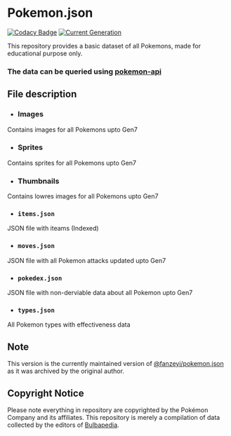 # Pokemon.json

[![Codacy Badge](https://api.codacy.com/project/badge/Grade/12aa5fbacc55418a9f5fc783a3c20469)](https://app.codacy.com/manual/purukitto/pokemon-data.json?utm_source=github.com&utm_medium=referral&utm_content=Purukitto/pokemon-data.json&utm_campaign=Badge_Grade_Dashboard)
[![Current Generation](https://img.shields.io/badge/Generation-7-blue)]()

This repository provides a basic dataset of all Pokemons, made for educational purpose only.

### The data can be queried using [pokemon-api](https://github.com/Purukitto/pokemon-api)

## File description

- ### Images
Contains images for all Pokemons upto Gen7

- ### Sprites
Contains sprites for all Pokemons upto Gen7

- ### Thumbnails
Contains lowres images for all Pokemons upto Gen7

- ### `items.json`
JSON file with iteams (Indexed)

- ### `moves.json`
JSON file with all Pokemon attacks updated upto Gen7

- ### `pokedex.json`
JSON file with non-derviable data about all Pokemon upto Gen7

- ### `types.json`
All Pokemon types with effectiveness data

## Note
This version is the currently maintained version of [@fanzeyi/pokemon.json](https://github.com/fanzeyi/pokemon.json) as it was archived by the original author.

## Copyright Notice

Please note everything in repository are copyrighted by the Pokémon Company and its affiliates.
This repository is merely a compilation of data collected by the editors of [Bulbapedia](https://bulbapedia.bulbagarden.net/wiki/Main_Page).
